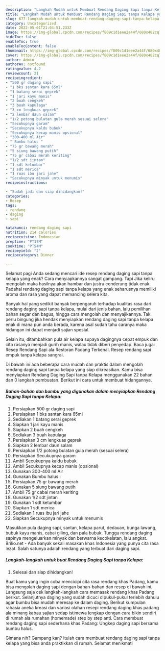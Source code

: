 ```yaml
---
description: "Langkah Mudah untuk Membuat Rendang Daging Sapi tanpa Kelapa yang Bisa Manjain Lidah "
title: "Langkah Mudah untuk Membuat Rendang Daging Sapi tanpa Kelapa yang Bisa Manjain Lidah "
slug: 677-langkah-mudah-untuk-membuat-rendang-daging-sapi-tanpa-kelapa-yang-bisa-manjain-lidah
category: Uncategorized
date: 2022-05-01T21:04:51.233Z
image: https://img-global.cpcdn.com/recipes/f809c1d1eee2a44f/680x482cq70/rendang-daging-sapi-tanpa-kelapa-foto-resep-utama.jpg
hideToc: false
enableToc: true
enableTocContent: false
thumbnail: https://img-global.cpcdn.com/recipes/f809c1d1eee2a44f/680x482cq70/rendang-daging-sapi-tanpa-kelapa-foto-resep-utama.jpg
cover: https://img-global.cpcdn.com/recipes/f809c1d1eee2a44f/680x482cq70/rendang-daging-sapi-tanpa-kelapa-foto-resep-utama.jpg
author: Admin
authorAv: notfound
ratingvalue: 4.2
reviewcount: 21
recipeingredient:
- "500 gr daging sapi"
- "1 bks santan kara 65ml"
- "1 batang serai geprek"
- "1 jari kayu manis"
- "2 buah cengkeh"
- "3 buah kapulaga"
- "3 cm lengkuas geprek"
- "2 lembar daun salam"
- "1/2 potong bulatan gula merah sesuai selera"
- "Secukupnya garam"
- "Secukupnya kaldu bubuk"
- "Secukupnya kecap manis opsional"
- "300-400 ml Air"
- " Bumbu halus "
- "75 gr bawang merah"
- "5 siung bawang putih"
- "75 gr cabai merah keriting"
- "1/2 sdt jintan"
- "1 sdt ketumbar"
- "1 sdt merica"
- "1 ruas ibu jari jahe"
- "Secukupnya minyak untuk menumis"
recipeinstructions:

- "Sudah jadi dan siap dihidangkan!"
categories:
- Resep
tags:
- rendang
- daging
- sapi

katakunci: rendang daging sapi 
nutrition: 214 calories
recipecuisine: Indonesian
preptime: "PT17M"
cooktime: "PT54M"
recipeyield: "2"
recipecategory: Dinner

---
```



Selamat pagi Anda sedang mencari ide resep rendang daging sapi tanpa kelapa yang enak? Cara menyiapkannya sangat gampang. Tapi Jika keliru mengolah maka hasilnya akan hambar dan justru cenderung tidak enak. Padahal rendang daging sapi tanpa kelapa yang enak seharusnya memiliki aroma dan rasa yang dapat memancing selera kita.


Banyak hal yang sedikit banyak berpengaruh terhadap kualitas rasa dari rendang daging sapi tanpa kelapa, mulai dari jenis bahan, lalu pemilihan bahan segar dan bagus, hingga cara mengolah dan menyajikannya. Tak perlu bingung jika hendak menyiapkan rendang daging sapi tanpa kelapa enak di mana pun anda berada, karena asal sudah tahu caranya maka hidangan ini dapat menjadi sajian spesial.

Selain itu, ditambahkan pula air kelapa supaya dagingnya cepat empuk dan cita rasanya menjadi gurih manis, walau tidak diberi penyedap. Baca juga: Resep Rendang Sapi ala Restoran Padang Terkenal. Resep rendang sapi empuk tanpa kelapa sangrai.


Di bawah ini ada beberapa cara mudah dan praktis dalam mengolah rendang daging sapi tanpa kelapa yang siap dikreasikan. Kamu bisa menyiapkan Rendang Daging Sapi tanpa Kelapa menggunakan 22 bahan dan 0 langkah pembuatan. Berikut ini cara untuk membuat hidangannya.

<!--inarticleads1-->

##### Bahan-bahan dan bumbu yang digunakan dalam menyiapkan Rendang Daging Sapi tanpa Kelapa:

1. Persiapkan 500 gr daging sapi
1. Persiapkan 1 bks santan kara 65ml
1. Sediakan 1 batang serai geprek
1. Siapkan 1 jari kayu manis
1. Siapkan 2 buah cengkeh
1. Sediakan 3 buah kapulaga
1. Persiapkan 3 cm lengkuas geprek
1. Siapkan 2 lembar daun salam
1. Persiapkan 1/2 potong bulatan gula merah (sesuai selera)
1. Persiapkan Secukupnya garam
1. Ambil Secukupnya kaldu bubuk
1. Ambil Secukupnya kecap manis (opsional)
1. Gunakan 300-400 ml Air
1. Gunakan  Bumbu halus :
1. Persiapkan 75 gr bawang merah
1. Gunakan 5 siung bawang putih
1. Ambil 75 gr cabai merah keriting
1. Gunakan 1/2 sdt jintan
1. Gunakan 1 sdt ketumbar
1. Siapkan 1 sdt merica
1. Sediakan 1 ruas ibu jari jahe
1. Siapkan Secukupnya minyak untuk menumis


Masukkan pula daging sapi, santan, kelapa parut, dedauan, bunga lawang, bubuk kayu manis, cabai giling, dan pala bubuk. Tunggu rendang daging sapinya mengeluarkan minyak dan berwarna kecokelatan, lalu angkat. Brilio.net - Ada banyak sekali masakan khas Indonesia yang punya cita rasa lezat. Salah satunya adalah rendang yang terbuat dari daging sapi. 

<!--inarticleads2-->

##### Langkah-langkah untuk buat Rendang Daging Sapi tanpa Kelapa:


1. Selesai dan siap dihidangkan!

Buat kamu yang ingin coba mencicipi cita rasa rendang khas Padang, kamu bisa mengolah daging sapi dengan bahan-bahan dan resep di bawah ini. Langsung saja cek langkah-langkah cara memasak rendang khas Padang berikut. Selanjutnya daging yang sudah dicuci dipukul-pukul terlebih dahulu agar bumbu bisa mudah meresap ke dalam daging. Berikut kumpulan rahasia aneka kreasi dan variasi olahan resepi rendang daging khas padang ala minang kabau sajian sedap istimewa lengkap dengan cara bikin sendiri di rumah ala rumahan (homemade) step by step anti. Cara membuat rendang daging sapi sederhana khas Padang: Ungkep daging sapi bersama bumbu halus. 

Gimana nih? Gampang kan? Itulah cara membuat rendang daging sapi tanpa kelapa yang bisa anda praktikkan di rumah. Selamat menikmati
